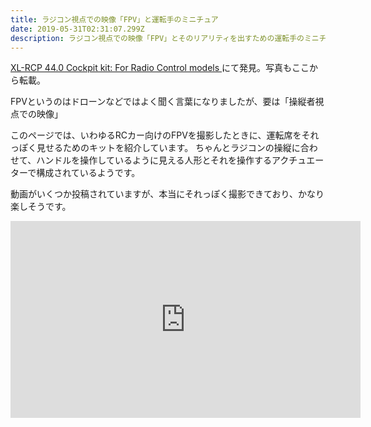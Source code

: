 ```yaml
---
title: ラジコン視点での映像「FPV」と運転手のミニチュア
date: 2019-05-31T02:31:07.299Z
description: ラジコン視点での映像「FPV」とそのリアリティを出すための運転手のミニチュアを紹介します
---
```

[XL-RCP 44.0 Cockpit kit: For Radio Control models
](https://www.supermotoxl.com/real-object-design-for-hobby-models/632-xl-rcp-440-cockpit-kit--for-radio-control-models)にて発見。写真もここから転載。

FPVというのはドローンなどではよく聞く言葉になりましたが、要は「操縦者視点での映像」

このページでは、いわゆるRCカー向けのFPVを撮影したときに、運転席をそれっぽく見せるためのキットを紹介しています。
ちゃんとラジコンの操縦に合わせて、ハンドルを操作しているように見える人形とそれを操作するアクチュエーターで構成されているようです。

動画がいくつか投稿されていますが、本当にそれっぽく撮影できており、かなり楽しそうです。

<iframe width="560" height="315" src="https://www.youtube.com/embed/yLFcOwkWD3M" frameborder="0" allow="accelerometer; autoplay; encrypted-media; gyroscope; picture-in-picture" allowfullscreen></iframe>


